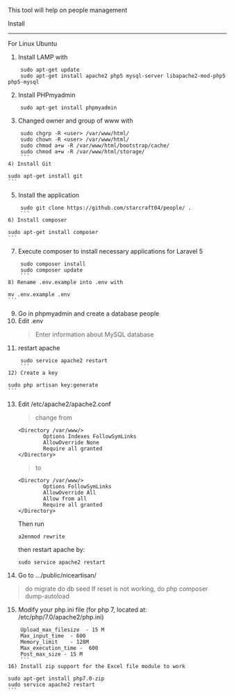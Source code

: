 This tool will help on people management

Install
_______
For Linux Ubuntu
1) Install LAMP with
```
    sudo apt-get update
    sudo apt-get install apache2 php5 mysql-server libapache2-mod-php5 php5-mysql
```
2) Install PHPmyadmin
```
    sudo apt-get install phpmyadmin
```
3) Changed owner and group of www with
```
    sudo chgrp -R <user> /var/www/html/
    sudo chown -R <user> /var/www/html/
    sudo chmod a+w -R /var/www/html/bootstrap/cache/
    sudo chmod a+w -R /var/www/html/storage/
    ```
4) Install Git
```
    sudo apt-get install git
    ```
5) Install the application
```
    sudo git clone https://github.com/starcraft04/people/ .
    ```
6) Install composer
```
    sudo apt-get install composer
    ```
7) Execute composer to install necessary applications for Laravel 5
```
    sudo composer install
    sudo composer update
    ```
8) Rename .env.example into .env with
```
    mv .env.example .env
    ```
9) Go in phpmyadmin and create a database people
10) Edit .env
    > Enter information about MySQL database
11) restart apache
```
    sudo service apache2 restart
    ```
12) Create a key
```
    sudo php artisan key:generate
    ```
13) Edit /etc/apache2/apache2.conf
    > change from
    ```
    <Directory /var/www/>
            Options Indexes FollowSymLinks
            AllowOverride None
            Require all granted
    </Directory>
    ```
    > to
    ```
    <Directory /var/www/>
            Options FollowSymLinks
            AllowOverride All
            Allow from all
            Require all granted
    </Directory>
    ```
    Then run
    ```
    a2enmod rewrite
    ```
    then restart apache by:
    ```
    sudo service apache2 restart
    ```
14) Go to .../public/niceartisan/

  >  do migrate
  >  do db seed
    If reset is not working, do
  > php composer dump-autoload
15) Modify your php.ini file (for php 7, located at: /etc/php/7.0/apache2/php.ini)
```
    Upload_max_filesize  - 15 M
    Max_input_time  - 600
    Memory_limit    - 128M
    Max_execution_time -  600
    Post_max_size - 15 M
    ```
16) Install zip support for the Excel file module to work
```
    sudo apt-get install php7.0-zip
    sudo service apache2 restart
    ```
